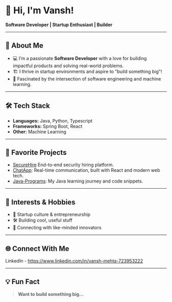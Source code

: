 # 👋 Hi, I'm Vansh!

**Software Developer | Startup Enthusiast | Builder**

---

## 🚀 About Me

- 💻 I’m a passionate **Software Developer** with a love for building impactful products and solving real-world problems.
- 🏗️ I thrive in startup environments and aspire to "build something big"!
- 🤖 Fascinated by the intersection of software engineering and machine learning.

---

## 🛠️ Tech Stack

- **Languages:** Java, Python, Typescript
- **Frameworks:** Spring Boot, React
- **Other:** Machine Learning

---

## 🌟 Favorite Projects

- [SecureHire](https://github.com/Vansh2211/SecureHire-Frontend) End-to-end security hiring platform.
- [ChatApp](https://github.com/Vansh2211/FormBuilder): Real-time communication, built with React and modern web tech.
- [Java-Programs](https://github.com/Vansh2211/Java-Programs): My Java learning journey and code snippets.

---

## 🧠 Interests & Hobbies

- 🚀 Startup culture & entrepreneurship
- 🛠️ Building cool, useful stuff
- 🤝 Connecting with like-minded innovators

---

## 🌐 Connect With Me

LinkedIn - https://www.linkedin.com/in/vansh-mehta-723953222


---

## 💡 Fun Fact

> **Want to build something big...**
> 
